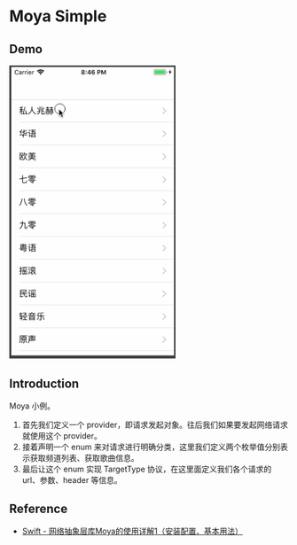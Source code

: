 # Moya Simple

## Demo

<img src="./016-demo.gif" alt="Moya Simple" width="300" />

## Introduction
Moya 小例。

1. 首先我们定义一个 provider，即请求发起对象。往后我们如果要发起网络请求就使用这个 provider。
2. 接着声明一个 enum 来对请求进行明确分类，这里我们定义两个枚举值分别表示获取频道列表、获取歌曲信息。
3. 最后让这个 enum 实现 TargetType 协议，在这里面定义我们各个请求的 url、参数、header 等信息。

## Reference
- [Swift - 网络抽象层库Moya的使用详解1（安装配置、基本用法）](http://www.hangge.com/blog/cache/search.php?key=Moya)
